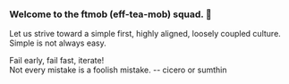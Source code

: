### Welcome to the ftmob (eff-tea-mob) squad. 👋

Let us strive toward a simple first, highly aligned, loosely coupled culture. Simple is not always easy.

Fail early, fail fast, iterate!   
Not every mistake is a foolish mistake. -- cicero or sumthin

